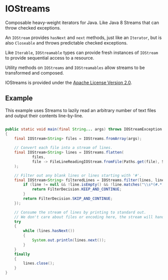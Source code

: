 IOStreams
=======

Composable heavy-weight iterators for Java. Like Java 8 Streams that can throw checked exceptions.

An `IOStream` provides `hasNext` and `next` methods, just like an `Iterator`, but is also `Closeable` and throws predictable checked exceptions.

Like `Iterable`, `IOStreamable` types can provide fresh instances of `IOStream` to provide sequential access to a resource.

Utility methods on `IOStreams` and `IOStreamables` allow streams to be transformed and composed.

IOStreams is provided under the [Apache License Version 2.0](http://www.apache.org/licenses/LICENSE-2.0).

Example
-------

This example uses Streams to lazily read an arbitrary number of text files and output their contents line-by-line.

```java

public static void main(final String... args) throws IOStreamException
{
    final IOStream<String> files = IOStreams.fromArray(args);
    
    // Convert each file into a stream of lines.
    final IOStream<String> lines = IOStreams.flatten(
            files,
            file -> FileLineReadingIOStream.fromFile(Paths.get(file), StandardCharsets.UTF_8)
    );

    // Filter out any blank lines or lines starting with '#'.
    final IOStream<String> filteredLines = IOStreams.filter(lines, line -> {
        if (line != null && !line.isEmpty() && !line.matches("\\s*(#.*)?")) {
            return FilterDecision.KEEP_AND_CONTINUE;
        }
        return FilterDecision.SKIP_AND_CONTINUE;
    });

    // Consume the stream of lines by printing to standard out.
    // We don't care about files or encoding here, the stream will handle all of that for us.
    try
    {
        while (lines.hasNext())
        {
            System.out.println(lines.next());
        }
    }
    finally
    {
        lines.close();
    }
}
